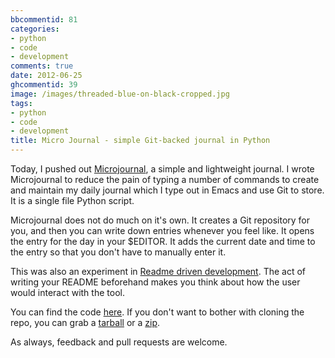 ```yaml
---
bbcommentid: 81
categories:
- python
- code
- development
comments: true
date: 2012-06-25
ghcommentid: 39
image: /images/threaded-blue-on-black-cropped.jpg
tags:
- python
- code
- development
title: Micro Journal - simple Git-backed journal in Python
---
```


Today, I pushed out [Microjournal](https://github.com/sdqali/microjournal), a simple and lightweight journal. I wrote Microjournal to reduce the pain of typing a number of commands to create and maintain my daily journal which I type out in Emacs and use Git to store. It is a single file Python script.

Microjournal does not do much on it's own. It creates a Git repository for you, and then you can write down entries whenever you feel like. It opens the entry for the day in your $EDITOR. It adds the current date and time to the entry so that you don't have to manually enter it.

This was also an experiment in
[Readme driven development](http://tom.preston-werner.com/2010/08/23/readme-driven-development.html). The act of writing your README beforehand makes you think about how the user would interact with the tool.

You can find the code [here](https://github.com/sdqali/microjournal). If you
don't want to bother with cloning the repo, you can grab a [tarball](https://github.com/sdqali/microjournal/tarball/master) or a [zip](https://github.com/sdqali/microjournal/zipball/master).

As always, feedback and pull requests are welcome.
